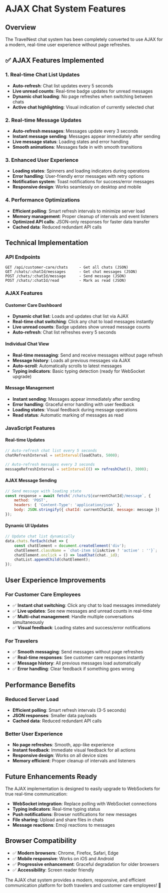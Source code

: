 # AJAX Chat System Features

## Overview
The TravelNest chat system has been completely converted to use AJAX for a modern, real-time user experience without page refreshes.

## ✅ **AJAX Features Implemented**

### **1. Real-time Chat List Updates**
- **Auto-refresh**: Chat list updates every 5 seconds
- **Live unread counts**: Real-time badge updates for unread messages
- **Dynamic chat loading**: No page refreshes when switching between chats
- **Active chat highlighting**: Visual indication of currently selected chat

### **2. Real-time Message Updates**
- **Auto-refresh messages**: Messages update every 3 seconds
- **Instant message sending**: Messages appear immediately after sending
- **Live message status**: Loading states and error handling
- **Smooth animations**: Messages fade in with smooth transitions

### **3. Enhanced User Experience**
- **Loading states**: Spinners and loading indicators during operations
- **Error handling**: User-friendly error messages with retry options
- **Notification system**: Toast notifications for success/error messages
- **Responsive design**: Works seamlessly on desktop and mobile

### **4. Performance Optimizations**
- **Efficient polling**: Smart refresh intervals to minimize server load
- **Memory management**: Proper cleanup of intervals and event listeners
- **Optimized API calls**: JSON-only responses for faster data transfer
- **Cached data**: Reduced redundant API calls

## **Technical Implementation**

### **API Endpoints**
```
GET /api/customer-care/chats     - Get all chats (JSON)
GET /chats/:chatId/messages      - Get chat messages (JSON)
POST /chats/:chatId/message      - Send message (JSON)
POST /chats/:chatId/read         - Mark as read (JSON)
```

### **AJAX Features**

#### **Customer Care Dashboard**
- **Dynamic chat list**: Loads and updates chat list via AJAX
- **Real-time chat switching**: Click any chat to load messages instantly
- **Live unread counts**: Badge updates show unread message counts
- **Auto-refresh**: Chat list refreshes every 5 seconds

#### **Individual Chat View**
- **Real-time messaging**: Send and receive messages without page refresh
- **Message history**: Loads all previous messages via AJAX
- **Auto-scroll**: Automatically scrolls to latest messages
- **Typing indicators**: Basic typing detection (ready for WebSocket upgrade)

#### **Message Management**
- **Instant sending**: Messages appear immediately after sending
- **Error handling**: Graceful error handling with user feedback
- **Loading states**: Visual feedback during message operations
- **Read status**: Automatic marking of messages as read

### **JavaScript Features**

#### **Real-time Updates**
```javascript
// Auto-refresh chat list every 5 seconds
chatRefreshInterval = setInterval(loadChats, 5000);

// Auto-refresh messages every 3 seconds
messageRefreshInterval = setInterval(() => refreshChat(), 3000);
```

#### **AJAX Message Sending**
```javascript
// Send message with loading state
const response = await fetch(`/chats/${currentChatId}/message`, {
    method: 'POST',
    headers: { 'Content-Type': 'application/json' },
    body: JSON.stringify({ chatId: currentChatId, message: message })
});
```

#### **Dynamic UI Updates**
```javascript
// Update chat list dynamically
data.chats.forEach(chat => {
    const chatElement = document.createElement('div');
    chatElement.className = `chat-item ${isActive ? 'active' : ''}`;
    chatElement.onclick = () => loadChat(chat._id);
    chatList.appendChild(chatElement);
});
```

## **User Experience Improvements**

### **For Customer Care Employees**
- ✅ **Instant chat switching**: Click any chat to load messages immediately
- ✅ **Live updates**: See new messages and unread counts in real-time
- ✅ **Multi-chat management**: Handle multiple conversations simultaneously
- ✅ **Visual feedback**: Loading states and success/error notifications

### **For Travelers**
- ✅ **Smooth messaging**: Send messages without page refreshes
- ✅ **Real-time responses**: See customer care responses instantly
- ✅ **Message history**: All previous messages load automatically
- ✅ **Error handling**: Clear feedback if something goes wrong

## **Performance Benefits**

### **Reduced Server Load**
- **Efficient polling**: Smart refresh intervals (3-5 seconds)
- **JSON responses**: Smaller data payloads
- **Cached data**: Reduced redundant API calls

### **Better User Experience**
- **No page refreshes**: Smooth, app-like experience
- **Instant feedback**: Immediate visual feedback for all actions
- **Responsive design**: Works on all device sizes
- **Memory efficient**: Proper cleanup of intervals and listeners

## **Future Enhancements Ready**

The AJAX implementation is designed to easily upgrade to WebSockets for true real-time communication:

- **WebSocket integration**: Replace polling with WebSocket connections
- **Typing indicators**: Real-time typing status
- **Push notifications**: Browser notifications for new messages
- **File sharing**: Upload and share files in chats
- **Message reactions**: Emoji reactions to messages

## **Browser Compatibility**

- ✅ **Modern browsers**: Chrome, Firefox, Safari, Edge
- ✅ **Mobile responsive**: Works on iOS and Android
- ✅ **Progressive enhancement**: Graceful degradation for older browsers
- ✅ **Accessibility**: Screen reader friendly

The AJAX chat system provides a modern, responsive, and efficient communication platform for both travelers and customer care employees! 🚀
